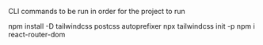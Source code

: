 CLI commands to be run in order for the project to run

npm install -D tailwindcss postcss autoprefixer
npx tailwindcss init -p 
npm i react-router-dom  